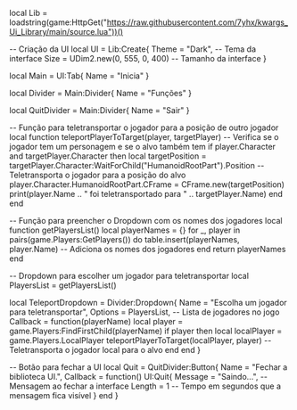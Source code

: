 local Lib = loadstring(game:HttpGet("https://raw.githubusercontent.com/7yhx/kwargs_Ui_Library/main/source.lua"))()

-- Criação da UI
local UI = Lib:Create{
    Theme = "Dark", -- Tema da interface
    Size = UDim2.new(0, 555, 0, 400) -- Tamanho da interface
}

local Main = UI:Tab{
    Name = "Inicia"
}

local Divider = Main:Divider{
    Name = "Funções"
}

local QuitDivider = Main:Divider{
    Name = "Sair"
}

-- Função para teletransportar o jogador para a posição de outro jogador
local function teleportPlayerToTarget(player, targetPlayer)
    -- Verifica se o jogador tem um personagem e se o alvo também tem
    if player.Character and targetPlayer.Character then
        local targetPosition = targetPlayer.Character:WaitForChild("HumanoidRootPart").Position
        -- Teletransporta o jogador para a posição do alvo
        player.Character.HumanoidRootPart.CFrame = CFrame.new(targetPosition)
        print(player.Name .. " foi teletransportado para " .. targetPlayer.Name)
    end
end

-- Função para preencher o Dropdown com os nomes dos jogadores
local function getPlayersList()
    local playerNames = {}
    for _, player in pairs(game.Players:GetPlayers()) do
        table.insert(playerNames, player.Name)  -- Adiciona os nomes dos jogadores
    end
    return playerNames
end

-- Dropdown para escolher um jogador para teletransportar
local PlayersList = getPlayersList()

local TeleportDropdown = Divider:Dropdown{
    Name = "Escolha um jogador para teletransportar",
    Options = PlayersList, -- Lista de jogadores no jogo
    Callback = function(playerName)
        local player = game.Players:FindFirstChild(playerName)
        if player then
            local localPlayer = game.Players.LocalPlayer
            teleportPlayerToTarget(localPlayer, player)  -- Teletransporta o jogador local para o alvo
        end
    end
}

-- Botão para fechar a UI
local Quit = QuitDivider:Button{
    Name = "Fechar a biblioteca UI.",
    Callback = function()
        UI:Quit{
            Message = "Saindo...", -- Mensagem ao fechar a interface
            Length = 1 -- Tempo em segundos que a mensagem fica visível
        }
    end
}
